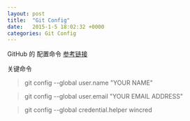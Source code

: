 ```yaml
---
layout: post
title:  "Git Config"
date:   2015-1-5 18:02:32 +0000
categories: Git Config
---
```


GitHub 的 配置命令
[参考链接](https://help.github.com/articles/set-up-git/)

关键命令
>git config --global user.name "YOUR NAME"

>git config --global user.email "YOUR EMAIL ADDRESS"

>git config --global credential.helper wincred

